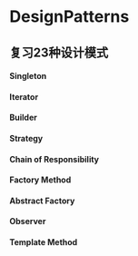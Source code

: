 # DesignPatterns
## 复习23种设计模式

#### Singleton
#### Iterator
#### Builder
#### Strategy
#### Chain of Responsibility
#### Factory Method
#### Abstract Factory
#### Observer
#### Template Method

